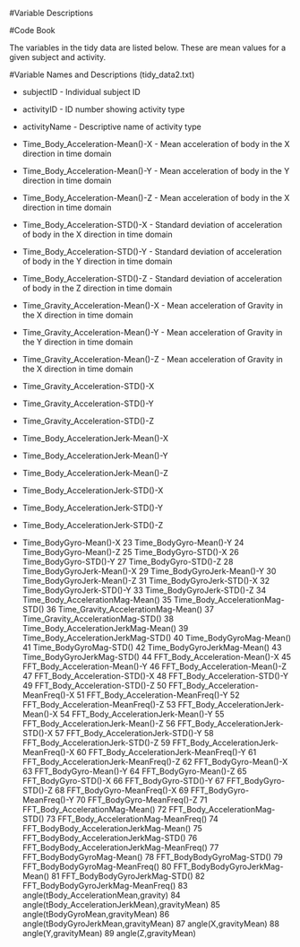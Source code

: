 #Variable Descriptions

#Code Book

The variables in the tidy data are listed below. These are mean values for a given subject and activity.


#Variable Names and Descriptions (tidy_data2.txt)

* subjectID - Individual subject ID

* activityID - ID number showing activity type

* activityName - Descriptive name of activity type

* Time_Body_Acceleration-Mean()-X - Mean acceleration of body in the X direction in time domain

* Time_Body_Acceleration-Mean()-Y - Mean acceleration of body in the Y direction in time domain

* Time_Body_Acceleration-Mean()-Z - Mean acceleration of body in the X direction in time domain

* Time_Body_Acceleration-STD()-X - Standard deviation of acceleration of body in the X direction in time domain

* Time_Body_Acceleration-STD()-Y - Standard deviation of acceleration of body in the Y direction in time domain

* Time_Body_Acceleration-STD()-Z - Standard deviation of acceleration of body in the Z direction in time domain

* Time_Gravity_Acceleration-Mean()-X - Mean acceleration of Gravity in the X direction in time domain

* Time_Gravity_Acceleration-Mean()-Y - Mean acceleration of Gravity in the Y direction in time domain

* Time_Gravity_Acceleration-Mean()-Z - Mean acceleration of Gravity in the X direction in time domain

* Time_Gravity_Acceleration-STD()-X

* Time_Gravity_Acceleration-STD()-Y

* Time_Gravity_Acceleration-STD()-Z

* Time_Body_AccelerationJerk-Mean()-X

* Time_Body_AccelerationJerk-Mean()-Y

* Time_Body_AccelerationJerk-Mean()-Z

* Time_Body_AccelerationJerk-STD()-X

* Time_Body_AccelerationJerk-STD()-Y

* Time_Body_AccelerationJerk-STD()-Z

* Time_BodyGyro-Mean()-X
23 Time_BodyGyro-Mean()-Y
24 Time_BodyGyro-Mean()-Z
25 Time_BodyGyro-STD()-X
26 Time_BodyGyro-STD()-Y
27 Time_BodyGyro-STD()-Z
28 Time_BodyGyroJerk-Mean()-X
29 Time_BodyGyroJerk-Mean()-Y
30 Time_BodyGyroJerk-Mean()-Z
31 Time_BodyGyroJerk-STD()-X
32 Time_BodyGyroJerk-STD()-Y
33 Time_BodyGyroJerk-STD()-Z
34 Time_Body_AccelerationMag-Mean()
35 Time_Body_AccelerationMag-STD()
36 Time_Gravity_AccelerationMag-Mean()
37 Time_Gravity_AccelerationMag-STD()
38 Time_Body_AccelerationJerkMag-Mean()
39 Time_Body_AccelerationJerkMag-STD()
40 Time_BodyGyroMag-Mean()
41 Time_BodyGyroMag-STD()
42 Time_BodyGyroJerkMag-Mean()
43 Time_BodyGyroJerkMag-STD()
44 FFT_Body_Acceleration-Mean()-X
45 FFT_Body_Acceleration-Mean()-Y
46 FFT_Body_Acceleration-Mean()-Z
47 FFT_Body_Acceleration-STD()-X
48 FFT_Body_Acceleration-STD()-Y
49 FFT_Body_Acceleration-STD()-Z
50 FFT_Body_Acceleration-MeanFreq()-X
51 FFT_Body_Acceleration-MeanFreq()-Y
52 FFT_Body_Acceleration-MeanFreq()-Z
53 FFT_Body_AccelerationJerk-Mean()-X
54 FFT_Body_AccelerationJerk-Mean()-Y
55 FFT_Body_AccelerationJerk-Mean()-Z
56 FFT_Body_AccelerationJerk-STD()-X
57 FFT_Body_AccelerationJerk-STD()-Y
58 FFT_Body_AccelerationJerk-STD()-Z
59 FFT_Body_AccelerationJerk-MeanFreq()-X
60 FFT_Body_AccelerationJerk-MeanFreq()-Y
61 FFT_Body_AccelerationJerk-MeanFreq()-Z
62 FFT_BodyGyro-Mean()-X
63 FFT_BodyGyro-Mean()-Y
64 FFT_BodyGyro-Mean()-Z
65 FFT_BodyGyro-STD()-X
66 FFT_BodyGyro-STD()-Y
67 FFT_BodyGyro-STD()-Z
68 FFT_BodyGyro-MeanFreq()-X
69 FFT_BodyGyro-MeanFreq()-Y
70 FFT_BodyGyro-MeanFreq()-Z
71 FFT_Body_AccelerationMag-Mean()
72 FFT_Body_AccelerationMag-STD()
73 FFT_Body_AccelerationMag-MeanFreq()
74 FFT_BodyBody_AccelerationJerkMag-Mean()
75 FFT_BodyBody_AccelerationJerkMag-STD()
76 FFT_BodyBody_AccelerationJerkMag-MeanFreq()
77 FFT_BodyBodyGyroMag-Mean()
78 FFT_BodyBodyGyroMag-STD()
79 FFT_BodyBodyGyroMag-MeanFreq()
80 FFT_BodyBodyGyroJerkMag-Mean()
81 FFT_BodyBodyGyroJerkMag-STD()
82 FFT_BodyBodyGyroJerkMag-MeanFreq()
83 angle(tBody_AccelerationMean,gravity)
84 angle(tBody_AccelerationJerkMean),gravityMean)
85 angle(tBodyGyroMean,gravityMean)
86 angle(tBodyGyroJerkMean,gravityMean)
87 angle(X,gravityMean)
88 angle(Y,gravityMean)
89 angle(Z,gravityMean)
